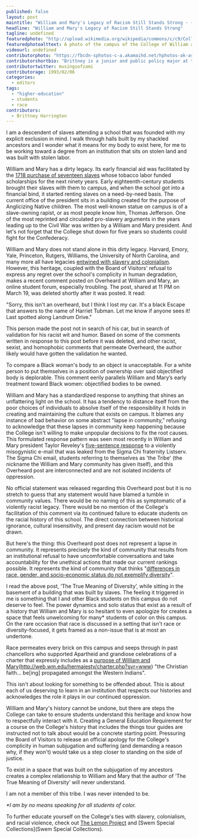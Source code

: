 ```yaml
---
published: false
layout: post
maintitle: "William and Mary's Legacy of Racism Still Stands Strong - {Young}ist"
headline: "William and Mary's Legacy of Racism Still Stands Strong"
tagline: undefined
featuredphoto: "http://upload.wikimedia.org/wikipedia/commons/c/c9/College_of_William_and_Mary_Wren1_Williamsburg.jpg"
featuredphotoalttext: A photo of the campus of the College of William and Mary.
videourl: undefined
contributorphoto: "https://fbcdn-sphotos-c-a.akamaihd.net/hphotos-ak-ash3/t1.0-9/1234769_10203330660049879_190417952_n.jpg"
contributorshortbio: "Brittney is a junior and public policy major at the College of William and Mary. She likes black coffee, cats, and smashing the white supremacist patriarchy."
contributortwitter: musingsofzami
contributorage: 1993/02/06
categories: 
  - editors
tags: 
  - "higher-education"
  - students
  - race
contributors: 
  - Brittney Harrington
---
```


I am a descendent of slaves attending a school that was founded with my explicit exclusion in mind. I walk through halls built by my shackled ancestors and I wonder what it means for my body to exist here, for me to be working toward a degree from an institution that sits on stolen land and was built with stolen labor.

William and Mary has a dirty legacy. Its early financial aid was facilitated by the [1718 purchase of seventeen slaves](http://www.wm.edu/sites/lemonproject/researchandresources/historicaltimeline/index.php) whose tobacco labor funded scholarships for the next ninety years. Early eighteenth-century students brought their slaves with them to campus, and when the school got into a financial bind, it started renting slaves on a need-by-need basis. The current office of the president sits in a building created for the purpose of Anglicizing Native children. The most well-known statue on campus is of a slave-owning rapist, or as most people know him, Thomas Jefferson. One of the most reprinted and circulated pro-slavery arguments in the years leading up to the Civil War was written by a William and Mary president. And let's not forget that the College shut down for five years so students could fight for the Confederacy.

William and Mary does not stand alone in this dirty legacy. Harvard, Emory, Yale, Princeton, Rutgers, Williams, the University of North Carolina, and many more all have legacies [entwined with slavery and colonialism](http://www.democracynow.org/2013/10/30/shackles_and_ivy_the_secret_history). However, this heritage, coupled with the Board of Visitors' refusal to express any regret over the school's complicity in human degradation, makes a recent comment posted on Overheard at William and Mary, an online student forum, especially troubling. The post, shared at 11 PM on March 19, was deleted shortly after it was posted. It read:

"Sorry, this isn't an overheard, but I think I lost my car. It's a black Escape that answers to the name of Harriet Tubman. Let me know if anyone sees it! Last spotted along Landrum Drive."

This person made the post not in search of his car, but in search of validation for his racist wit and humor. Based on some of the comments written in response to this post before it was deleted, and other racist, sexist, and homophobic comments that permeate Overheard, the author likely would have gotten the validation he wanted.

To compare a Black woman's body to an object is unacceptable. For a white person to put themselves in a position of ownership over said objectified body is deplorable. This comment eerily parallels William and Mary’s early treatment toward Black women: objectified bodies to be owned. 

William and Mary has a standardized response to anything that shines an unflattering light on the school. It has a tendency to distance itself from the poor choices of individuals to absolve itself of the responsibility it holds in creating and maintaining the culture that exists on campus. It blames any instance of bad behavior on some abstract "lapse in community," refusing to acknowledge that these lapses in community keep happening because the College isn't willing to make unpopular decisions to fix the root causes. This formulated response pattern was seen most recently in William and Mary president Taylor Reveley's [five-sentence response](http://www.wm.edu/news/announcements/2014/president-reveley-statement%20on%20derogatory%20email.php) to a violently misogynistic e-mail that was leaked from the Sigma Chi fraternity Listserv. The Sigma Chi email, students referring to themselves as 'the Tribe' (the nickname the William and Mary community has given itself), and this Overheard post are interconnected and are not isolated incidents of oppression.

No official statement was released regarding this Overheard post but it is no stretch to guess that any statement would have blamed a tumble in community values. There would be no naming of this as symptomatic of a violently racist legacy. There would be no mention of the College's facilitation of this comment via its continued failure to educate students on the racial history of this school. The direct connection between historical ignorance, cultural insensitivity, and present day racism would not be drawn. 

But here's the thing: this Overheard post does not represent a lapse in community. It represents precisely the kind of community that results from an institutional refusal to have uncomfortable conversations and take accountability for the unethical actions that made our current rankings possible. It represents the kind of community that thinks "[differences in race, gender, and socio-economic status do not exemplify diversity](http://flathatnews.com/2014/03/31/diversity-in-college/)".

I read the above post, ‘The True Meaning of Diversity’, while sitting in the basement of a building that was built by slaves. The feeling it triggered in me is something that I and other Black students on this campus do not deserve to feel. The power dynamics and solo status that exist as a result of a history that William and Mary is so hesitant to even apologize for creates a space that feels unwelcoming for many* students of color on this campus. On the rare occasion that race is discussed in a setting that isn't race or diversity-focused, it gets framed as a non-issue that is at most an undertone.

Race permeates every brick on this campus and seeps through in past chancellors who supported Apartheid and grandiose celebrations of a charter that expressly includes as a [purpose of William and Mary](http://web.wm.edu/hermajesty/charter.php?svr=www)(http://web.wm.edu/hermajesty/charter.php?svr=www) "the Christian faith… be[ing] propagated amongst the Western Indians".

This isn't about looking for something to be offended about. This is about each of us deserving to learn in an institution that respects our histories and acknowledges the role it plays in our continued oppression.

William and Mary's history cannot be undone, but there are steps the College can take to ensure students understand this heritage and know how to respectfully interact with it. Creating a General Education Requirement for a course on the College's history that includes the things tour guides are instructed not to talk about would be a concrete starting point. Pressuring the Board of Visitors to release an official apology for the College's complicity in human subjugation and suffering (and demanding a reason why, if they won't) would take us a step closer to standing on the side of justice.

To exist in a space that was built on the subjugation of my ancestors creates a complex relationship to William and Mary that the author of ‘The True Meaning of Diversity’ will never understand.

I am not a member of this tribe. I was never intended to be.



_*I am by no means speaking for all students of color._

To further educate yourself on the College's ties with slavery, colonialism, and racial violence, check out [The Lemon Project](http://www.wm.edu/sites/lemonproject/?svr=web) and [Swem Special Collections](Swem Special Collections).

